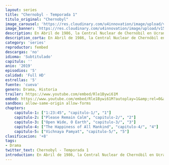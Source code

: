 ```yaml
---
layout: series
title: "Chernobyl - Temporada 1"
titulo_original: "Chernobyl"
image_carousel: 'https://res.cloudinary.com/u4innovation/image/upload/v1560310449/cherbobyl-poster-min_e2xndc.jpg'
image_banner: 'https://res.cloudinary.com/u4innovation/image/upload/v1560310449/chernobyl-banner-min_fgx16v.jpg'
description: En Abril de 1986, la Central Nuclear de Chernóbil en Ucrania (en aquel entonces, la Unión Soviética), sufrió una explosión masiva que liberó material radioactivo en Bielorrusia, Rusia, Ucrania, así como en zonas de Escandinavia y Europa Central. La serie relata lo que aconteció en 1986, en uno de los mayores desastres provocados por el hombre en la historia reciente, así como los sacrificios realizados para salvar al continente de un desastre sin precedentes.
description_corta: En Abril de 1986, la Central Nuclear de Chernóbil en Ucrania (en aquel entonces, la Unión Soviética), sufrió una explosión masiva que liberó material radioactivo en Bielorrusia, Rusia, Ucrania, así como en zonas de Escandinavia y Europa Central. La serie relata lo que aconteció en ..
category: 'series'
reproductor: fembed
descargas: 'no'
idioma: 'Subtitulado'
capitulo: ''
anio: '2019'
episodios: '5'
calidad: 'Full HD'
estrellas: '5'
fuente: 'cueva'
genero: Drama, Historia
trailer: https://www.youtube.com/embed/Rle1Bywi61M
embed: https://www.youtube.com/embed/Rle1Bywi61M?autoplay=1&amp;rel=0&amp;hd=1&border=0&wmode=opaque&enablejsapi=1&modestbranding=1&controls=1&showinfo=0
sandbox: allow-same-origin allow-forms 
chapters:
    capitulo-1: ["1:23:45", "capitulo-1/", "1"]
    capitulo-2: ["Please Remain Calm", "capitulo-2/", "2"]
    capitulo-3: ["Open Wide, O Earth", "capitulo-3/", "3"]
    capitulo-4: ["The Happiness of All Mankind", "capitulo-4/", "4"]
    capitulo-5: ["Vichnaya Pamyat", "capitulo-5/", "5"]
clasificacion: '+8'
tags:
- Drama
twitter_text: Chernobyl - Temporada 1
introduction: En Abril de 1986, la Central Nuclear de Chernóbil en Ucrania (en aquel entonces, la Unión Soviética), sufrió una explosión masiva que liberó material radioactivo en Bielorrusia, Rusia, Ucrania, así como en zonas de Escandinavia y Europa Central. La serie relata lo que aconteció en ..
---
```












